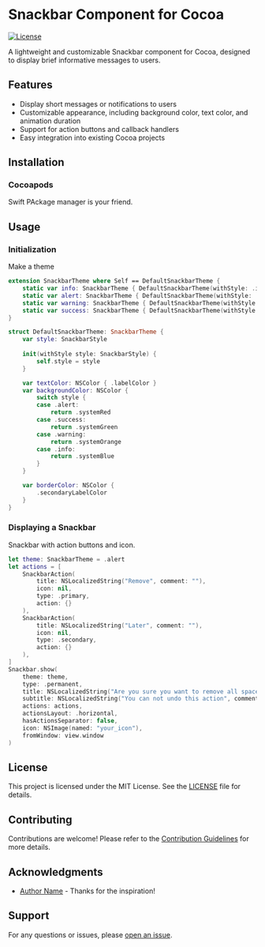 # Snackbar Component for Cocoa

[![License](https://img.shields.io/badge/License-MIT-blue.svg)](LICENSE)

A lightweight and customizable Snackbar component for Cocoa, designed to display brief informative messages to users.

## Features

- Display short messages or notifications to users
- Customizable appearance, including background color, text color, and animation duration
- Support for action buttons and callback handlers
- Easy integration into existing Cocoa projects

## Installation

### Cocoapods

Swift PAckage manager is your friend.


## Usage

### Initialization

Make a theme

```swift
extension SnackbarTheme where Self == DefaultSnackbarTheme {
    static var info: SnackbarTheme { DefaultSnackbarTheme(withStyle: .info) }
    static var alert: SnackbarTheme { DefaultSnackbarTheme(withStyle: .alert) }
    static var warning: SnackbarTheme { DefaultSnackbarTheme(withStyle: .warning) }
    static var success: SnackbarTheme { DefaultSnackbarTheme(withStyle: .success) }
}

struct DefaultSnackbarTheme: SnackbarTheme {
    var style: SnackbarStyle
    
    init(withStyle style: SnackbarStyle) {
        self.style = style
    }

    var textColor: NSColor { .labelColor }
    var backgroundColor: NSColor {
        switch style {
        case .alert:
            return .systemRed
        case .success:
            return .systemGreen
        case .warning:
            return .systemOrange
        case .info:
            return .systemBlue
        }
    }

    var borderColor: NSColor {
        .secondaryLabelColor
    }
}
```

### Displaying a Snackbar

Snackbar with action buttons and icon.

```swift
let theme: SnackbarTheme = .alert
let actions = [
    SnackbarAction(
        title: NSLocalizedString("Remove", comment: ""),
        icon: nil,
        type: .primary,
        action: {}
    ),
    SnackbarAction(
        title: NSLocalizedString("Later", comment: ""),
        icon: nil,
        type: .secondary,
        action: {}
    ),
]
Snackbar.show(
    theme: theme,
    type: .permanent,
    title: NSLocalizedString("Are you sure you want to remove all spaces?", comment: "").text,
    subtitle: NSLocalizedString("You can not undo this action", comment: "").text,
    actions: actions,
    actionsLayout: .horizontal,
    hasActionsSeparator: false,
    icon: NSImage(named: "your_icon"),
    fromWindow: view.window
)
```

## License

This project is licensed under the MIT License. See the [LICENSE](LICENSE) file for details.

## Contributing

Contributions are welcome! Please refer to the [Contribution Guidelines](CONTRIBUTING.md) for more details.

## Acknowledgments

- [Author Name](https://github.com/authorname) - Thanks for the inspiration!

## Support

For any questions or issues, please [open an issue](https://github.com/your/repository/issues).
